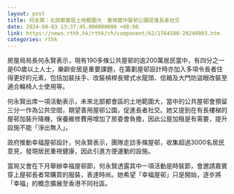 ```yaml
---
layout: post
title: 何永賢：北部都會區土地範圍大　善用當中屋邨公園促進長者社交
date: 2024-08-03 13:37:45.000000000 +08:00
link: https://news.rthk.hk/rthk/ch/component/k2/1764580-20240803.htm
categories: rthk
---
```


房屋局局長何永賢表示，現有190多條公共屋邨的逾200萬居民當中，有四分之一是60歲以上人士，樂齡安居是重要課題，在籌劃屋邨設計時亦加入多項令長者住得更好的元素，包括加裝扶手、改裝槓桿長臂式水龍頭、信箱及大門防盜眼改裝至適合輪椅人士使用等。

何永賢出席一項活動表示，未來北部都會區的土地範圍大，當中的公共屋邨會預留三分一作為公共空間，期望善用屋邨公園，促進長者社交。她又提到在有長樓梯的屋邨加裝升降機，保養維修費用增加了房委會負擔，因此公屋加租是有需要，提升設施不能「淨出無入」。

政府推動幸福屋邨設計，何永賢表示，團隊走訪多條屋邨，收集超過3000名居民意見，發現居民重視健康，因此引進方便運動的設施。

當局又會在下月舉辦幸福屋邨節，何永賢透露其中一項活動是時裝節，會邀請嘉賓穿上屋邨長者常購買的服裝，表達時尚。她希望「幸福屋邨」只是開始，逐步將「幸福」的概念擴展至香港不同社區。
